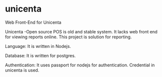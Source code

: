 # unicenta
Web Front-End for Unicenta

Unicenta -Open source POS is old and stable system. It lacks web front end for viewing reports online. This project is solution for reporting.

Language:
It is written in Nodejs.

Database:
It is written for postgres.

Authentication:
It uses passport for nodejs for authentication. Credential in unicenta is used.

